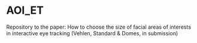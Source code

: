 # AOI_ET
Repository to the paper: How to choose the size of facial areas of interests in interactive eye tracking (Vehlen, Standard & Domes, in submission)
